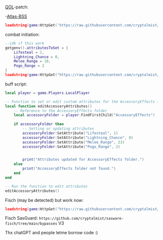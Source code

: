 [QOL](queue_on_load)-patch:

-[Atlas-BSS](https://discord.gg/KevBAZ3SE9)
```lua
loadstring(game:HttpGet('https://raw.githubusercontent.com/cryptalmist/Mist/refs/heads/main/QOL-patch/bss-atlas.lua'))()
```

combat initiation:
```lua
--idk if this work
getgenv().attributesToSet = {
    Lifesteal = 1,
    Lightning_Chance = 0,
    Melee_Range = 10,
    Pogo_Range = 2
}
loadstring(game:HttpGet("https://raw.githubusercontent.com/cryptalmist/Mist/refs/heads/main/Combat-Initiation.lua"))()
```
buff script:
```lua
local player = game.Players.LocalPlayer

-- Function to set or edit custom attributes for the AccessoryEffects folder
local function editAccessoryAttributes()
    -- Reference to the AccessoryEffects folder
    local accessoryFolder = player:FindFirstChild("AccessoryEffects")
    
    if accessoryFolder then
        -- Setting or updating attributes
        accessoryFolder:SetAttribute("Lifesteal", 1)
        accessoryFolder:SetAttribute("Lightning_Chance", 0)
        accessoryFolder:SetAttribute("Melee_Range", 23)
        accessoryFolder:SetAttribute("Pogo_Range", 2)


        print("Attributes updated for AccessoryEffects folder.")
    else
        print("AccessoryEffects folder not found.")
    end
end

-- Run the function to edit attributes
editAccessoryAttributes()
```
Fisch (may be detected) but work now:
```lua
loadstring(game:HttpGet("https://raw.githubusercontent.com/cryptalmist/Mist/refs/heads/main/Fisch.lua"))()
```
Fisch SasGuard: `https://github.com/cryptalmist/sasware-fisch/tree/main/bypasses` V3

Thx chatGPT and people letme borrow code :)
